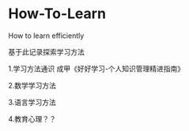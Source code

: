 # How-To-Learn
How to learn efficiently

基于此记录探索学习方法

1.学习方法通识
成甲《好好学习-个人知识管理精进指南》

2.数学学习方法



3.语言学习方法



4.教育心理？？

